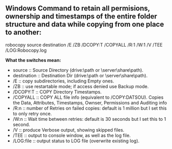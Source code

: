 ## Windows Command to retain all permisions, ownership and timestamps of the entire folder structure and data while copying from one place to another:


robocopy source destination /E /ZB /DCOPY:T /COPYALL /R:1 /W:1 /V /TEE /LOG:Robocopy.log

**What the switches mean:**

* source :: Source Directory (drive:\path or \\server\share\path).
* destination :: Destination Dir  (drive:\path or \\server\share\path).
* /E :: copy subdirectories, including Empty ones.
* /ZB :: use restartable mode; if access denied use Backup mode.
* /DCOPY:T :: COPY Directory Timestamps.
* /COPYALL :: COPY ALL file info (equivalent to /COPY:DATSOU).  Copies the Data, Attributes, Timestamps, Ownser, Permissions and Auditing info
* /R:n :: number of Retries on failed copies: default is 1 million but I set this to only retry once.
* /W:n :: Wait time between retries: default is 30 seconds but I set this to 1 second.
* /V :: produce Verbose output, showing skipped files.
* /TEE :: output to console window, as well as the log file.
* /LOG:file :: output status to LOG file (overwrite existing log).
